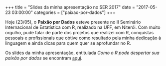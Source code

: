 +++
title = "Slides da minha apresentação no SER 2017"
date = "2017-05-23 03:00:00"
categories = ["paixao-por-dados"]
+++

<article class="blog-post"> <p>Hoje (23/05), o <strong>Paix&#xE3;o por Dados</strong> esteve presente no II Semin&#xE1;rio Internacional de Estat&#xED;stica com R, realizado na UFF, em Niter&#xF3;i. Com muito orgulho, pude falar de parte dos projetos que realizei com R, conquistas pessoais e profissionais que obtive como resultado pela minha dedica&#xE7;&#xE3;o &#xE0; linguagem e ainda dicas para quem quer se aprofundar no R.</p> <p>Os slides da minha apresenta&#xE7;&#xE3;o, entitulada <em>Como o R pode despertar sua paix&#xE3;o por dados</em> se encontram <a href="https://www.slideshare.net/sillastg/como-o-r-pode-despertar-sua-paixo-por-dados">aqui</a>.</p> </article>

